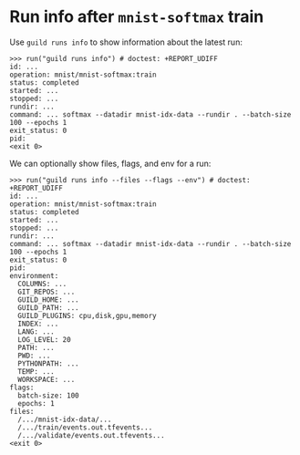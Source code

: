# Run info after `mnist-softmax` train

Use `guild runs info` to show information about the latest run:

    >>> run("guild runs info") # doctest: +REPORT_UDIFF
    id: ...
    operation: mnist/mnist-softmax:train
    status: completed
    started: ...
    stopped: ...
    rundir: ...
    command: ... softmax --datadir mnist-idx-data --rundir . --batch-size 100 --epochs 1
    exit_status: 0
    pid:
    <exit 0>

We can optionally show files, flags, and env for a run:

    >>> run("guild runs info --files --flags --env") # doctest: +REPORT_UDIFF
    id: ...
    operation: mnist/mnist-softmax:train
    status: completed
    started: ...
    stopped: ...
    rundir: ...
    command: ... softmax --datadir mnist-idx-data --rundir . --batch-size 100 --epochs 1
    exit_status: 0
    pid:
    environment:
      COLUMNS: ...
      GIT_REPOS: ...
      GUILD_HOME: ...
      GUILD_PATH: ...
      GUILD_PLUGINS: cpu,disk,gpu,memory
      INDEX: ...
      LANG: ...
      LOG_LEVEL: 20
      PATH: ...
      PWD: ...
      PYTHONPATH: ...
      TEMP: ...
      WORKSPACE: ...
    flags:
      batch-size: 100
      epochs: 1
    files:
      /.../mnist-idx-data/...
      /.../train/events.out.tfevents...
      /.../validate/events.out.tfevents...
    <exit 0>
